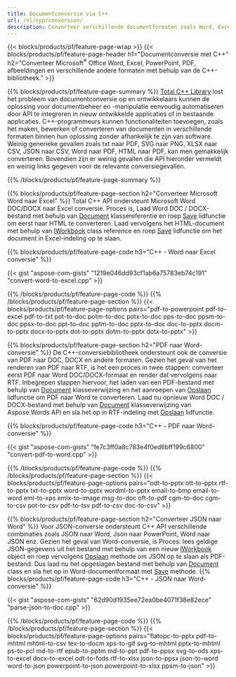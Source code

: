 ```yaml
---
title: Documentconversie via C++ 
url: /nl/cpp/conversion/
description: Converteer verschillende documentformaten zoals Word, Excel, PowerPoint, PDF, JSON, afbeeldingen en meer met behulp van C++ API. 
---
```


{{< blocks/products/pf/feature-page-wrap >}}
{{< blocks/products/pf/feature-page-header h1="Documentconversie met C++" h2="Converteer Microsoft<sup>&reg;</sup> Office Word, Excel, PowerPoint, PDF, afbeeldingen en verschillende andere formaten met behulp van de C++-bibliotheek." >}}

{{% blocks/products/pf/feature-page-summary %}}
[Total C++ Library](https://products.aspose.com/total/cpp/) lost het probleem van documentconversie op en ontwikkelaars kunnen de oplossing voor documentbeheer en -manipulatie eenvoudig automatiseren door API te integreren in nieuw ontwikkelde applicaties of in bestaande applicaties. C++-programmeurs kunnen functionaliteiten toevoegen, zoals het maken, bewerken of converteren van documenten in verschillende formaten binnen hun oplossing zonder afhankelijk te zijn van software. Weinig generieke gevallen zoals txt naar PDF, SVG naar PNG, XLSX naar CSV, JSON naar CSV, Word naar PDF, HTML naar PDF, kan men gemakkelijk converteren. Bovendien zijn er weinig gevallen die API hieronder vermeldt en weinig links gegeven voor de relevante conversiegevallen. 

{{% /blocks/products/pf/feature-page-summary  %}}

{{% blocks/products/pf/feature-page-section  h2="Converteer Microsoft Word naar Excel" %}}
Total C++ API ondersteunt Microsoft Word DOC/DOCX naar Excel conversie.  Proces is, Laad Word DOC / DOCX-bestand met behulp van [Document](https://reference.aspose.com/words/cpp/class/aspose.words.document) klassereferentie en roep [Save](https://reference.aspose.com/words/cpp/class/aspose.words.document#save_string_saveformat) lidfunctie om eerst naar HTML te converteren. Laad vervolgens het HTML-document met behulp van [IWorkbook](https://reference.aspose.com/cells/cpp/class/aspose.cells.i_workbook) class reference en roep [Save](https://reference.aspose.com/cells/cpp/class/aspose.cells.i_workbook#a5dc7de23f7ceba76a05dc1d49f51502e) lidfunctie om het document in Excel-indeling op te slaan. 

{{% blocks/products/pf/feature-page-code h3="C++ - Word naar Excel conversie" %}}

{{< gist "aspose-com-gists" "1219e046dd93cf1ab6a75783eb74c191" "convert-word-to-excel.cpp" >}}

{{% /blocks/products/pf/feature-page-code  %}}
{{% /blocks/products/pf/feature-page-section %}}
{{< blocks/products/pf/feature-page-options pairs="pdf-to-powerpoint pdf-to-excel pdf-to-txt pot-to-doc potm-to-doc potx-to-doc pps-to-doc ppsm-to-doc ppsx-to-doc ppt-to-doc pptm-to-doc pptx-to-doc doc-to-pptx docm-to-pptx docx-to-pptx dot-to-pptx dotm-to-pptx dotx-to-pptx" >}}

{{% blocks/products/pf/feature-page-section  h2="PDF naar Word-conversie" %}}
De C++-conversiebibliotheek ondersteunt ook de conversie van PDF naar DOC, DOCX en andere formaten. Gezien het geval van het renderen van PDF naar RTF, is het een proces in twee stappen: converteer eerst PDF naar Word DOC/DOCX-formaat en render dat vervolgens naar RTF. Inbegrepen stappen hiervoor, het laden van een PDF-bestand met behulp van [Document](https://reference.aspose.com/pdf/cpp/class/aspose.pdf.document) klasseverwijzing en het aanroepen van [Opslaan](https://reference.aspose.com/pdf/cpp/class/aspose.pdf.document#adb8061c585440fde49c1263e68837f01) lidfunctie om PDF naar Word te converteren. Laad nu opnieuw Word DOC / DOCX-bestand met behulp van [Document](https://reference.aspose.com/words/cpp/class/aspose.words.document) klasseverwijzing van Aspose.Words API en sla het op in RTF-indeling met [Opslaan](https://reference.aspose.com/words/cpp/class/aspose.words.document#save_stream_saveformat) lidfunctie.

{{% blocks/products/pf/feature-page-code h3="C++ - PDF naar Word-conversie" %}}

{{< gist "aspose-com-gists" "fe7c3ff0a8c783e4f0ed6bff199c6800" "convert-pdf-to-word.cpp" >}}

{{% /blocks/products/pf/feature-page-code  %}}
{{% /blocks/products/pf/feature-page-section %}}
{{< blocks/products/pf/feature-page-options pairs="odt-to-pptx ott-to-pptx rtf-to-pptx txt-to-pptx word-to-pptx wordml-to-pptx email-to-bmp email-to-word eml-to-xps emlx-to-image msg-to-doc oft-to-pdf cgm-to-doc cgm-to-csv pot-to-csv pdf-to-tsv pdf-to-csv doc-to-csv" >}}

{{% blocks/products/pf/feature-page-section  h2="Converteer JSON naar Word" %}}
Voor JSON-conversie ondersteunt C++ API verschillende combinaties zoals JSON naar Word, Json naar PowerPoint, Word naar JSON enz. Gezien het geval van Word-conversie, is Proces: lees geldige JSON-gegevens uit het bestand met behulp van een nieuw [IWorkbook](https://reference.aspose.com/cells/cpp/class/aspose.cells.i_workbook) object en roep vervolgens [Opslaan](https://reference.aspose.com/cells/cpp/class/aspose.cells.i_workbook#a9460f52a2dec8f4bf623a4905167d997) methode om JSON op te slaan als PDF-bestand. Dus laad nu het opgeslagen bestand met behulp van [Document](https://reference.aspose.com/words/cpp/class/aspose.words.document) class en sla het op in Word-documentformaat met [Save](https://reference.aspose.com/words/cpp/class/aspose.words.document#save_string_saveformat) methode.
{{% blocks/products/pf/feature-page-code h3="C++ - JSON naar Word-conversie" %}}

{{< gist "aspose-com-gists" "62d90d1935ee72ea0be4071f38e82ece" "parse-json-to-doc.cpp" >}}


{{% /blocks/products/pf/feature-page-code  %}}
{{% /blocks/products/pf/feature-page-section %}}
{{< blocks/products/pf/feature-page-options pairs="flatopc-to-pptx pdf-to-mhtml mhtml-to-csv tex-to-docm xps-to-gif svg-to-mhtml pptx-to-mhtml ps-to-pcl md-to-rtf epub-to-pptm md-to-ppt pdf-to-ppsx svg-to-ods xps-to-excel docx-to-excel odt-to-fods rtf-to-xlsx json-to-ppsx json-to-word word-to-json powerpoint-to-json powerpoint-to-xlsx ppsm-to-json" >}}